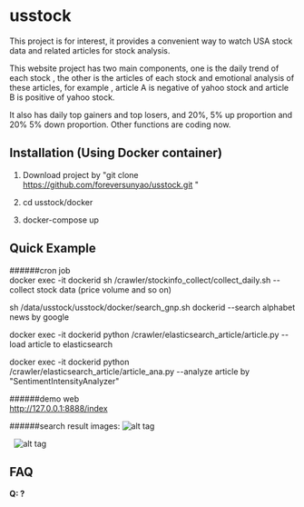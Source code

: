 # usstock


This project is for interest, it provides a convenient way to watch USA stock data and related articles for stock analysis.

This website project has two main components, one is the daily trend of each stock , the other is the articles of each stock and emotional analysis of these articles, for example , article A is negative of yahoo stock and article B is positive of yahoo stock.

It also has daily top gainers and top losers, and 20%, 5% up proportion and 20% 5% down proportion. Other functions are coding now.






## Installation (Using Docker container)

1. Download project by "git clone https://github.com/foreversunyao/usstock.git "

2. cd usstock/docker

3. docker-compose up





## Quick Example  
######cron job   
docker exec -it dockerid sh /crawler/stockinfo_collect/collect_daily.sh --collect stock data (price volume and so on)  

sh /data/usstock/usstock/docker/search_gnp.sh dockerid --search alphabet news by google  

docker exec -it dockerid python /crawler/elasticsearch_article/article.py --load article to elasticsearch  

docker exec -it dockerid python /crawler/elasticsearch_article/article_ana.py --analyze article by "SentimentIntensityAnalyzer"  

######demo web  
http://127.0.0.1:8888/index  

######search result
images:
   ![alt tag](https://github.com/foreversunyao/usstock/blob/master/Screen%20Shot%202017-03-09%20at%2012.10.42%20PM.png)
   
   ![alt tag](https://github.com/foreversunyao/usstock/blob/master/Screen%20Shot%202017-03-20%20at%208.11.27%20PM.png)
## FAQ

**Q: ?**<br>
